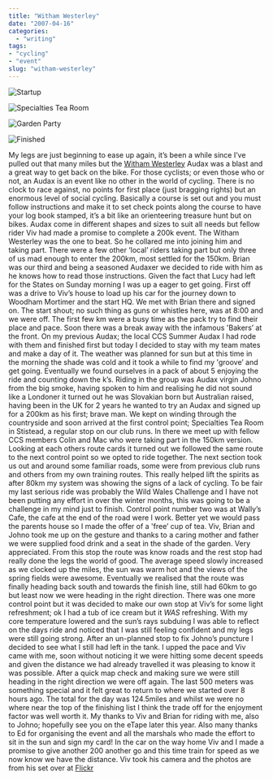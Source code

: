 ```yaml
---
title: "Witham Westerley"
date: "2007-04-16"
categories:
  - "writing"
tags:
- "cycling"
- "event"
slug: "witham-westerley"
---
```


![Startup][image-1]

![Specialties Tea Room][image-2]

![Garden Party][image-3]

![Finished][image-4]

My legs are just beginning to ease up again, it’s been a while since I’ve pulled out that many miles but the [Witham Westerley][1] Audax was a blast and a great way to get back on the bike. For those cyclists; or even those who or not, an Audax is an event like no other in the world of cycling. There is no clock to race against, no points for first place (just bragging rights) but an enormous level of social cycling. Basically a course is set out and you must follow instructions and make it to set check points along the course to have your log book stamped, it’s a bit like an orienteering treasure hunt but on bikes. Audax come in different shapes and sizes to suit all needs but fellow rider Viv had made a promise to complete a 200k event. The Witham Westerley was the one to beat. So he collared me into joining him and taking part. There were a few other ‘local’ riders taking part but only three of us mad enough to enter the 200km, most settled for the 150km. Brian was our third and being a seasoned Audaxer we decided to ride with him as he knows how to read those instructions. Given the fact that Lucy had left for the States on Sunday morning I was up a eager to get going. First off was a drive to Viv’s house to load up his car for the journey down to Woodham Mortimer and the start HQ. We met with Brian there and signed on. The start shout; no such thing as guns or whistles here, was at 8:00 and we were off. The first few km were a busy time as the pack try to find their place and pace. Soon there was a break away with the infamous 'Bakers’ at the front. On my previous Audax; the local CCS Summer Audax I had rode with them and finished first but today I decided to stay with my team mates and make a day of it. The weather was planned for sun but at this time in the morning the shade was cold and it took a while to find my 'groove’ and get going. Eventually we found ourselves in a pack of about 5 enjoying the ride and counting down the k’s. Riding in the group was Audax virgin Johno from the big smoke, having spoken to him and realising he did not sound like a Londoner it turned out he was Slovakian born but Australian raised, having been in the UK for 2 years he wanted to try an Audax and signed up for a 200km as his first; brave man. We kept on winding through the countryside and soon arrived at the first control point; Specialties Tea Room in Stistead, a regular stop on our club runs. In there we meet up with fellow CCS members Colin and Mac who were taking part in the 150km version. Looking at each others route cards it turned out we followed the same route to the next control point so we opted to ride together. The next section took us out and around some familiar roads, some were from previous club runs and others from my own training routes. This really helped lift the spirits as after 80km my system was showing the signs of a lack of cycling. To be fair my last serious ride was probably the Wild Wales Challenge and I have not been putting any effort in over the winter months, this was going to be a challenge in my mind just to finish. Control point number two was at Wally’s Cafe, the cafe at the end of the road were I work. Better yet we would pass the parents house so I made the offer of a 'free’ cup of tea. Viv, Brian and Johno took me up on the gesture and thanks to a caring mother and father we were supplied food drink and a seat in the shade of the garden. Very appreciated. From this stop the route was know roads and the rest stop had really done the legs the world of good. The average speed slowly increased as we clocked up the miles, the sun was warm hot and the views of the spring fields were awesome. Eventually we realised that the route was finally heading back south and towards the finish line, still had 60km to go but least now we were heading in the right direction. There was one more control point but it was decided to make our own stop at Viv’s for some light refreshment; ok I had a tub of ice cream but it _WAS_ refreshing. With my core temperature lowered and the sun’s rays subduing I was able to reflect on the days ride and noticed that I was still feeling confident and my legs were still going strong. After an un-planned stop to fix Johno’s puncture I decided to see what I still had left in the tank. I upped the pace and Viv came with me, soon without noticing it we were hitting some decent speeds and given the distance we had already travelled it was pleasing to know it was possible. After a quick map check and making sure we were still heading in the right direction we were off again. The last 500 meters was something special and it felt great to return to where we started over 8 hours ago. The total for the day was 124.5miles and whilst we were no where near the top of the finishing list I think the trade off for the enjoyment factor was well worth it. My thanks to Viv and Brian for riding with me, also to Johno; hopefully see you on the eTape later this year. Also many thanks to Ed for organising the event and all the marshals who made the effort to sit in the sun and sign my card! In the car on the way home Viv and I made a promise to give another 200 another go and this time train for speed as we now know we have the distance. Viv took his camera and the photos are from his set over at [Flickr][2]

[1]:	https://www.aukweb.net/cal/calsolo.php?Ride=07-715
[2]:	https://www.flickr.com/photos/lythgo/sets/72157600081574798/

[image-1]:	/images/461145115_962f1c205d_m.jpg
[image-2]:	/images/461145845_75f5c50bb0_m.jpg
[image-3]:	/images/461147555_3ae6cad48a_m.jpg
[image-4]:	/images/461140528_159442e220_m.jpg